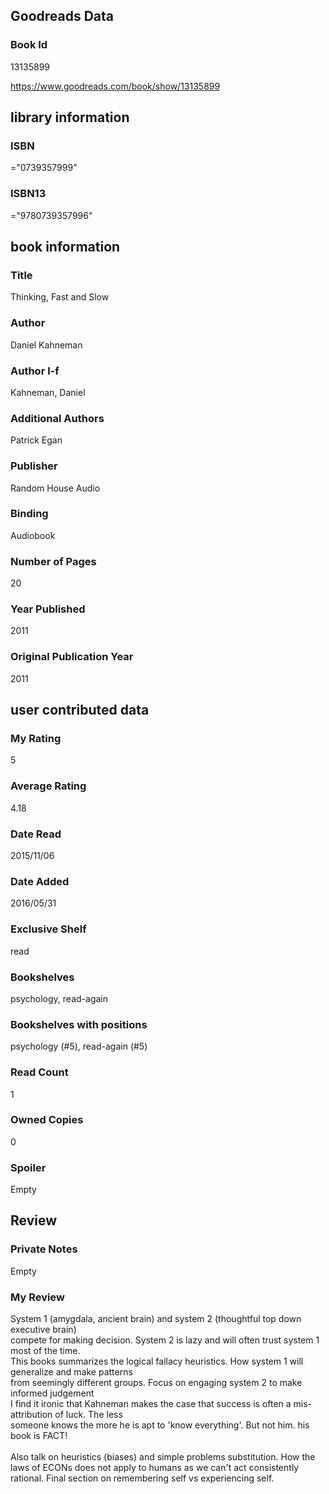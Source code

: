 <!-- This template shows how to bulk convert all columns of data into one markdown file -->
<!-- caveat: substitution key matches column headers from default export. You will get a KeyError if there's a mismatch -->

## Goodreads Data

### Book Id 

13135899

https://www.goodreads.com/book/show/13135899

## library information

### ISBN 
="0739357999"

### ISBN13 
="9780739357996"

## book information

### Title
Thinking, Fast and Slow

### Author 
Daniel Kahneman

### Author l-f 
Kahneman, Daniel

### Additional Authors
Patrick Egan

### Publisher 
Random House Audio

### Binding
Audiobook

### Number of Pages
20

### Year Published
2011

### Original Publication Year 
2011

## user contributed data

### My Rating
5

### Average Rating
4.18

### Date Read
2015/11/06

### Date Added
2016/05/31

### Exclusive Shelf
read

### Bookshelves
psychology, read-again

### Bookshelves with positions
psychology (#5), read-again (#5)

### Read Count
1

### Owned Copies
0

### Spoiler 
Empty

## Review

### Private Notes
Empty

### My Review
System 1 (amygdala, ancient brain) and system 2 (thoughtful top down executive brain)<br/>compete for making decision. System 2 is lazy and will often trust system 1 most of the time.<br/>This books summarizes the logical fallacy heuristics. How system 1 will generalize and make patterns<br/>from seemingly different groups. Focus on engaging system 2 to make informed judgement<br/>I find it ironic that Kahneman makes the case that success is often a mis-attribution of luck. The less<br/>someone knows the more he is apt to 'know everything'. But not him. his book is FACT!<br/><br/>Also talk on heuristics (biases) and simple problems substitution. How the laws of ECONs does not apply to humans as we can't act consistently rational. Final section on remembering self vs experiencing self.